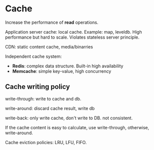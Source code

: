 # Cache

Increase the performance of **read** operations.

Application server cache: local cache. Example: map, leveldb. High performance but hard to scale. Violates stateless server principle.

CDN: static content cache, media/binarries

Independent cache system:

* **Redis**: complex data structure. Built-in high availability
* **Memcache**: simple key-value, high concurrency

## Cache writing policy

write-through: write to cache and db.

write-around: discard cache result, write db

write-back: only write cache, don't write to DB. not consistent.

If the cache content is easy to calculate, use write-through, otherwise, write-around.

Cache eviction policies: LRU, LFU, FIFO.

